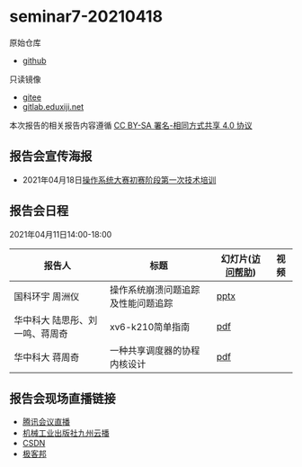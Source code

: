 # seminar7-20210418

原始仓库
 * [github](https://github.com/oscomp/seminar7-20210418/blob/main/README.md)

只读镜像
 * [gitee](https://gitee.com/oscomp/seminar7-20210418)
 * [gitlab.eduxiji.net](https://gitlab.eduxiji.net/oscomp/seminar7-20210418)

本次报告的相关报告内容遵循 [CC BY-SA 署名-相同方式共享 4.0 协议](https://creativecommons.org/licenses/by-sa/4.0/deed.zh)

## 报告会宣传海报

 * 2021年04月18日[操作系统大赛初赛阶段第一次技术培训](https://mp.weixin.qq.com/s/uheFUa4ypS9-6mfOnCXdFQ)

## 报告会日程

2021年04月11日14:00-18:00

| 报告人 | 标题                              | 幻灯片([访问帮助](https://cloud.tsinghua.edu.cn/lib/12eeaa9e-cbff-4532-91ff-6a488f9b868c/file/20210110-回看研讨会报告视频的方法.pdf)) | 视频 |
| ------ | --------------------------------- | ------------------------------------------------------------ | ---- |
| 国科环宇 周洲仪 | 操作系统崩溃问题追踪及性能问题追踪 | [pptx](https://lexiangla.com/teams/k100041/docs/ac8609fca02011eb82c8629a399b4f7f?company_from=79350bd4d06911ea91f05254002f1020) |      |
| 华中科大 陆思彤、刘一鸣、蒋周奇 | xv6-k210简单指南 | [pdf](https://lexiangla.com/teams/k100041/docs/c8a31288a02011eb8cd68aabac7c6131?company_from=79350bd4d06911ea91f05254002f1020) |      |
| 华中科大 蒋周奇| 一种共享调度器的协程内核设计  | [pdf](https://lexiangla.com/teams/k100041/docs/e4f7175ea02011eb8334924d89a4f33c?company_from=79350bd4d06911ea91f05254002f1020) |      |

## 报告会现场直播链接
 * [腾讯会议直播](https://meeting.tencent.com/l/UDPtmEKuwrJm)
 * [机械工业出版社九州云播](http://live.eyunbo.cn/live/59915?uin=1729)
 * [CSDN](https://live.csdn.net/room/wl5875/UJi0FmJM)
 * [极客邦](https://live.infoq.cn/room/819)

